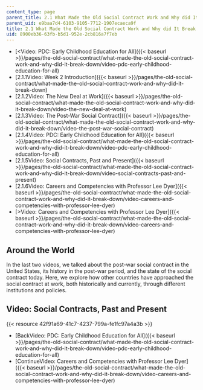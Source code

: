 ```yaml
---
content_type: page
parent_title: 2.1 What Made the Old Social Contract Work and Why did It Break Down?
parent_uid: e9baa7d4-6103-9105-7712-1907ecaeca9f
title: 2.1 What Made the Old Social Contract Work and Why did It Break Down?
uid: 8900eb36-63fb-b5d1-952e-2cb816a7f7eb
---
```


*   [<Video: PDC: Early Childhood Education for All]({{< baseurl >}}/pages/the-old-social-contract/what-made-the-old-social-contract-work-and-why-did-it-break-down/video-pdc-early-childhood-education-for-all)
*   [2.1.1Video: Week 2 Introduction]({{< baseurl >}}/pages/the-old-social-contract/what-made-the-old-social-contract-work-and-why-did-it-break-down)
*   [2.1.2Video: The New Deal at Work]({{< baseurl >}}/pages/the-old-social-contract/what-made-the-old-social-contract-work-and-why-did-it-break-down/video-the-new-deal-at-work)
*   [2.1.3Video: The Post-War Social Contract]({{< baseurl >}}/pages/the-old-social-contract/what-made-the-old-social-contract-work-and-why-did-it-break-down/video-the-post-war-social-contract)
*   [2.1.4Video: PDC: Early Childhood Education for All]({{< baseurl >}}/pages/the-old-social-contract/what-made-the-old-social-contract-work-and-why-did-it-break-down/video-pdc-early-childhood-education-for-all)
*   [2.1.5Video: Social Contracts, Past and Present]({{< baseurl >}}/pages/the-old-social-contract/what-made-the-old-social-contract-work-and-why-did-it-break-down/video-social-contracts-past-and-present)
*   [2.1.6Video: Careers and Competencies with Professor Lee Dyer]({{< baseurl >}}/pages/the-old-social-contract/what-made-the-old-social-contract-work-and-why-did-it-break-down/video-careers-and-competencies-with-professor-lee-dyer)
*   [\>Video: Careers and Competencies with Professor Lee Dyer]({{< baseurl >}}/pages/the-old-social-contract/what-made-the-old-social-contract-work-and-why-did-it-break-down/video-careers-and-competencies-with-professor-lee-dyer)

Around the World
----------------

In the last two videos, we talked about the post-war social contract in the United States, its history in the post-war period, and the state of the social contract today. Here, we explore how other countries have approached the social contract at work, both historically and currently, through different institutions and policies. 

Video: Social Contracts, Past and Present
-----------------------------------------

{{< resource 42f91a69-41c7-4237-799a-fe1fc97a4a3b >}}

*   [BackVideo: PDC: Early Childhood Education for All]({{< baseurl >}}/pages/the-old-social-contract/what-made-the-old-social-contract-work-and-why-did-it-break-down/video-pdc-early-childhood-education-for-all)
*   [ContinueVideo: Careers and Competencies with Professor Lee Dyer]({{< baseurl >}}/pages/the-old-social-contract/what-made-the-old-social-contract-work-and-why-did-it-break-down/video-careers-and-competencies-with-professor-lee-dyer)